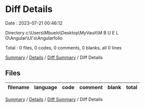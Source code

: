 # Diff Details

Date : 2023-07-21 00:46:12

Directory c:\\Users\\Mbuelo\\Desktop\\MyVault\\M B U E L O\\Angular\\UI's\\Angularfolio

Total : 0 files,  0 codes, 0 comments, 0 blanks, all 0 lines

[Summary](results.md) / [Details](details.md) / [Diff Summary](diff.md) / Diff Details

## Files
| filename | language | code | comment | blank | total |
| :--- | :--- | ---: | ---: | ---: | ---: |

[Summary](results.md) / [Details](details.md) / [Diff Summary](diff.md) / Diff Details